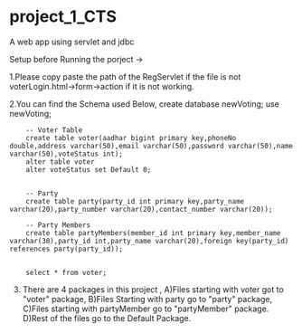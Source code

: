 # project_1_CTS
A web app using servlet and jdbc 


Setup before Running the porject ->

1.Please copy paste the path of the RegServlet if the file is not voterLogin.html->form->action if it is not working.

2.You can find the Schema used Below,
        create database newVoting;
        use newVoting;

        -- Voter Table
        create table voter(aadhar bigint primary key,phoneNo double,address varchar(50),email varchar(50),password varchar(50),name varchar(50),voteStatus int);
        alter table voter 
        alter voteStatus set Default 0;


        -- Party
        create table party(party_id int primary key,party_name varchar(20),party_number varchar(20),contact_number varchar(20));

        -- Party Members 
        create table partyMembers(member_id int primary key,member_name varchar(30),party_id int,party_name varchar(20),foreign key(party_id) references party(party_id));


        select * from voter;
3. There are 4 packages in this project ,
A)Files starting with voter got to "voter" package,
B)Files Starting with party go to "party" package,
C)Files starting with partyMember go to "partyMember" package.
D)Rest of the files go to the Default Package.
